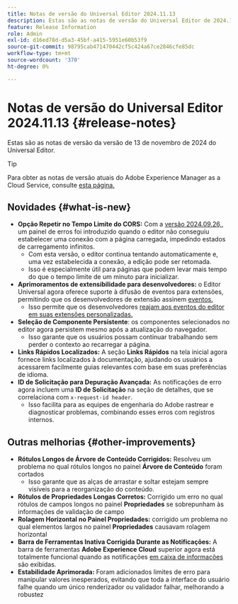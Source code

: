 ```yaml
---
title: Notas de versão do Universal Editor 2024.11.13
description: Estas são as notas de versão do Universal Editor de 2024.11.13.
feature: Release Information
role: Admin
exl-id: d16ed78d-d5a3-45bf-a415-5951e60b53f9
source-git-commit: 98795cab471470442cf5c424a67ce2846cfe85dc
workflow-type: tm+mt
source-wordcount: '370'
ht-degree: 0%

---
```



# Notas de versão do Universal Editor 2024.11.13 {#release-notes}

Estas são as notas de versão da versão de 13 de novembro de 2024 do Universal Editor.

>[!TIP]
>
>Para obter as notas de versão atuais do Adobe Experience Manager as a Cloud Service, consulte [esta página.](/help/release-notes/release-notes-cloud/release-notes-current.md)

## Novidades {#what-is-new}

* **Opção Repetir no Tempo Limite do CORS:** Com a [versão 2024.09.26,](/help/release-notes/universal-editor/2024/2024-09-26.md), um painel de erros foi introduzido quando o editor não conseguiu estabelecer uma conexão com a página carregada, impedindo estados de carregamento infinitos.
   * Com esta versão, o editor continua tentando automaticamente e, uma vez estabelecida a conexão, a edição pode ser retomada.
   * Isso é especialmente útil para páginas que podem levar mais tempo do que o tempo limite de um minuto para inicializar.
* **Aprimoramentos de extensibilidade para desenvolvedores:** o Editor Universal agora oferece suporte à difusão de eventos para extensões, permitindo que os desenvolvedores de extensão assinem [eventos.](/help/implementing/universal-editor/events.md)
   * Isso permite que os desenvolvedores [reajam aos eventos do editor em suas extensões personalizadas.](/help/implementing/universal-editor/customizing.md#extending)
* **Seleção de Componente Persistente**: os componentes selecionados no editor agora persistem mesmo após a atualização do navegador.
   * Isso garante que os usuários possam continuar trabalhando sem perder o contexto ao recarregar a página.
* **Links Rápidos Localizados:** A seção **Links Rápidos** na tela inicial agora fornece links localizados à documentação, ajudando os usuários a acessarem facilmente guias relevantes com base em suas preferências de idioma.
* **ID de Solicitação para Depuração Avançada:** As notificações de erro agora incluem uma **ID de Solicitação** na seção de detalhes, que se correlaciona com `x-request-id header`.
   * Isso facilita para as equipes de engenharia do Adobe rastrear e diagnosticar problemas, combinando esses erros com registros internos.

## Outras melhorias {#other-improvements}

* **Rótulos Longos de Árvore de Conteúdo Corrigidos:** Resolveu um problema no qual rótulos longos no painel **Árvore de Conteúdo** foram cortados
   * Isso garante que as alças de arrastar e soltar estejam sempre visíveis para a reorganização do conteúdo.
* **Rótulos de Propriedades Longas Corretos:** Corrigido um erro no qual rótulos de campos longos no painel **Propriedades** se sobrepunham às informações de validação de campo
* **Rolagem Horizontal no Painel Propriedades:** corrigido um problema no qual elementos largos no painel **Propriedades** causavam rolagem horizontal
* **Barra de Ferramentas Inativa Corrigida Durante as Notificações:** A barra de ferramentas **Adobe Experience Cloud** superior agora está totalmente funcional quando as notificações [em caixa de informações](https://spectrum.adobe.com/page/toast/) são exibidas.
* **Estabilidade Aprimorada:** Foram adicionados limites de erro para manipular valores inesperados, evitando que toda a interface do usuário falhe quando um único renderizador ou validador falhar, melhorando a robustez
